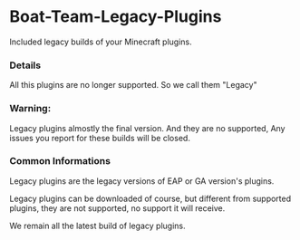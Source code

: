 # Boat-Team-Legacy-Plugins
Included legacy builds of your Minecraft plugins.

### Details
All this plugins are no longer supported. So we call them "Legacy"

### Warning:
Legacy plugins almostly the final version. And they are no supported, Any issues you report for these builds will be closed.

### Common Informations
Legacy plugins are the legacy versions of EAP or GA version's plugins.

Legacy plugins can be downloaded of course, but different from supported plugins, they are not supported, no support it will receive.

We remain all the latest build of legacy plugins.
